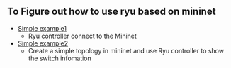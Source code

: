 To Figure out how to use ryu based on mininet
---
* [Simple example1](https://github.com/AvisChiu/SDN_Freshman/tree/master/Ryu%20controller/simpleExample)
  * Ryu controller connect to the Mininet
* [Simple example2](https://github.com/AvisChiu/SDN_Freshman/tree/master/Ryu%20controller/simpleExample2)
  * Create a simple topology in mininet and use Ryu controller to show the switch infomation
